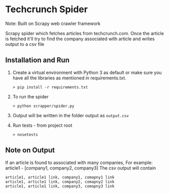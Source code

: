 # Techcrunch Spider
Note: Built on Scrapy web crawler framework

Scrapy spider which fetches articles from techcrunch.com. Once the article is fetched it'll try to find the company associated with article and writes output to a csv file


## Installation and Run
1. Create a virtual environment with Python 3 as default 
    or make sure you have all the libraries as mentioned in requirements.txt.
    
    `> pip install -r requirements.txt`
2. To run the spider
  
    `> python scrapper/spider.py`
3. Output will be written in the folder output as `output.csv`
4. Run tests - from project root
    
    `> nosetests`

## Note on Output
If an article is found to associated with many companies, For example: article1 - [company1, company2, company3]
The csv output will contain
  ```
  article1, article1 link, company1, comapny1 link
  article1, article1 link, company2, comapny2 link
  article1, article1 link, company3, comapny3 link
  ```
